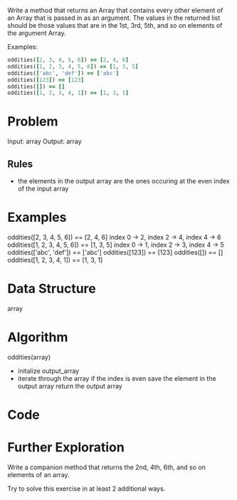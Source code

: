 Write a method that returns an Array that contains every other element of an Array that is passed in as an argument. The values in the returned list should be those values that are in the 1st, 3rd, 5th, and so on elements of the argument Array.

Examples:
```ruby
oddities([2, 3, 4, 5, 6]) == [2, 4, 6]
oddities([1, 2, 3, 4, 5, 6]) == [1, 3, 5]
oddities(['abc', 'def']) == ['abc']
oddities([123]) == [123]
oddities([]) == []
oddities([1, 2, 3, 4, 1]) == [1, 3, 1]
```

  # Problem
  Input: array
  Output: array

  ## Rules
  - the elements in the output array are the ones occuring at the even index of the input array


  # Examples
  oddities([2, 3, 4, 5, 6]) == [2, 4, 6]
    index 0 -> 2, index 2 -> 4, index 4 -> 6
  oddities([1, 2, 3, 4, 5, 6]) == [1, 3, 5]
    index 0 -> 1, index 2 -> 3, index 4 -> 5
  oddities(['abc', 'def']) == ['abc']
  oddities([123]) == [123]
  oddities([]) == []
  oddities([1, 2, 3, 4, 1]) == [1, 3, 1]


  # Data Structure
  array

  # Algorithm
  oddities(array)
  - initalize output_array
  - iterate through the array 
    if the index is even save the element in the output array
  return the output array


  # Code

  
# Further Exploration

Write a companion method that returns the 2nd, 4th, 6th, and so on elements of an array.

Try to solve this exercise in at least 2 additional ways.